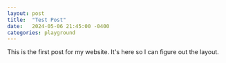 ```yaml
---
layout: post
title:  "Test Post"
date:   2024-05-06 21:45:00 -0400
categories: playground
---
```


This is the first post for my website. It's here so I can figure out the layout.
